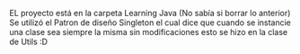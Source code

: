 EL proyecto está en la carpeta Learning Java (No sabía si borrar lo anterior)
Se utilizó el Patron de diseño Singleton el cual dice que cuando se instancie una clase sea siempre la misma sin modificaciones esto se hizo en
la clase de Utils :D
